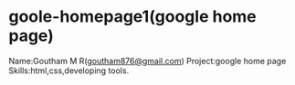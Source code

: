 # goole-homepage1(google home page)
Name:Goutham M R(goutham876@gmail.com)
Project:google home page
Skills:html,css,developing tools.